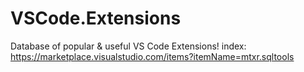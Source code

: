 # VSCode.Extensions
Database of popular &amp; useful VS Code Extensions! index: https://marketplace.visualstudio.com/items?itemName=mtxr.sqltools
